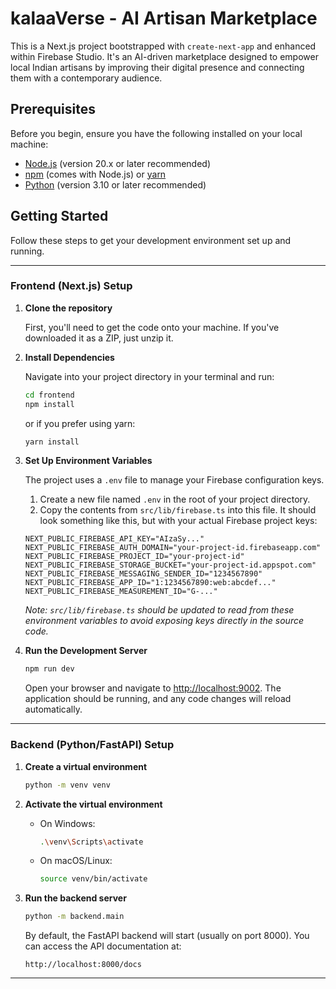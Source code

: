 # kalaaVerse - AI Artisan Marketplace

This is a Next.js project bootstrapped with `create-next-app` and enhanced within Firebase Studio. It's an AI-driven marketplace designed to empower local Indian artisans by improving their digital presence and connecting them with a contemporary audience.

## Prerequisites

Before you begin, ensure you have the following installed on your local machine:

* [Node.js](https://nodejs.org/en/) (version 20.x or later recommended)
* [npm](https://www.npmjs.com/) (comes with Node.js) or [yarn](https://yarnpkg.com/)
* [Python](https://www.python.org/) (version 3.10 or later recommended)

## Getting Started

Follow these steps to get your development environment set up and running.

---

### Frontend (Next.js) Setup

1. **Clone the repository**

   First, you'll need to get the code onto your machine. If you've downloaded it as a ZIP, just unzip it.

2. **Install Dependencies**

   Navigate into your project directory in your terminal and run:

   ```bash
   cd frontend
   npm install
   ```

   or if you prefer using yarn:

   ```bash
   yarn install
   ```

3. **Set Up Environment Variables**

   The project uses a `.env` file to manage your Firebase configuration keys.

   1. Create a new file named `.env` in the root of your project directory.
   2. Copy the contents from `src/lib/firebase.ts` into this file. It should look something like this, but with your actual Firebase project keys:

   ```
   NEXT_PUBLIC_FIREBASE_API_KEY="AIzaSy..."
   NEXT_PUBLIC_FIREBASE_AUTH_DOMAIN="your-project-id.firebaseapp.com"
   NEXT_PUBLIC_FIREBASE_PROJECT_ID="your-project-id"
   NEXT_PUBLIC_FIREBASE_STORAGE_BUCKET="your-project-id.appspot.com"
   NEXT_PUBLIC_FIREBASE_MESSAGING_SENDER_ID="1234567890"
   NEXT_PUBLIC_FIREBASE_APP_ID="1:1234567890:web:abcdef..."
   NEXT_PUBLIC_FIREBASE_MEASUREMENT_ID="G-..."
   ```

   *Note: `src/lib/firebase.ts` should be updated to read from these environment variables to avoid exposing keys directly in the source code.*

4. **Run the Development Server**

   ```bash
   npm run dev
   ```

   Open your browser and navigate to [http://localhost:9002](http://localhost:9002). The application should be running, and any code changes will reload automatically.

---

### Backend (Python/FastAPI) Setup

1. **Create a virtual environment**

   ```bash
   python -m venv venv
   ```

2. **Activate the virtual environment**

   * On Windows:

     ```bash
     .\venv\Scripts\activate
     ```

   * On macOS/Linux:

     ```bash
     source venv/bin/activate
     ```

3. **Run the backend server**

   ```bash
   python -m backend.main
   ```

   By default, the FastAPI backend will start (usually on port 8000). You can access the API documentation at:

   ```
   http://localhost:8000/docs
   ```

---